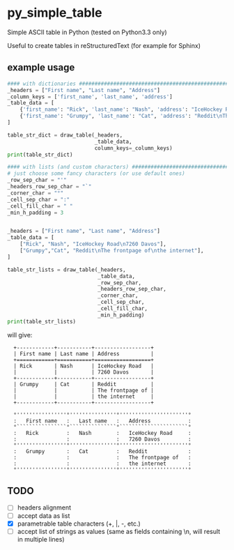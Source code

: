 py_simple_table
===============

Simple ASCII table in Python
(tested on Python3.3 only)

Useful to create tables in reStructuredText (for example for Sphinx)

example usage
-------------

```python
#### with dictionaries ###################################################
_headers = ["First name", "Last name", "Address"]
_column_keys = ['first_name', 'last_name', 'address']
_table_data = [
    {'first_name': "Rick", 'last_name': "Nash", 'address': "IceHockey Road\n7260 Davos"},
    {'first_name': "Grumpy", 'last_name': "Cat", 'address': "Reddit\nThe frontpage of\nthe internet"},
]

table_str_dict = draw_table(_headers,
                            _table_data,
                            column_keys=_column_keys)
print(table_str_dict)

#### with lists (and custom characters) ##################################
# just choose some fancy characters (or use default ones)
_row_sep_char = "'"
_headers_row_sep_char = "`"
_corner_char = "°"
_cell_sep_char = ":"
_cell_fill_char = " "
_min_h_padding = 3


_headers = ["First name", "Last name", "Address"]
_table_data = [
    ["Rick", "Nash", "IceHockey Road\n7260 Davos"],
    ["Grumpy","Cat", "Reddit\nThe frontpage of\nthe internet"],
]

table_str_lists = draw_table(_headers,
                             _table_data,
                             _row_sep_char,
                             _headers_row_sep_char,
                             _corner_char,
                             _cell_sep_char,
                             _cell_fill_char,
                             _min_h_padding)
print(table_str_lists)
```

will give:

```
  +------------+-----------+------------------+
  | First name | Last name | Address          |
  +============+===========+==================+
  | Rick       | Nash      | IceHockey Road   |
  |            |           | 7260 Davos       |
  +------------+-----------+------------------+
  | Grumpy     | Cat       | Reddit           |
  |            |           | The frontpage of |
  |            |           | the internet     |
  +------------+-----------+------------------+

  °''''''''''''''''°'''''''''''''''°''''''''''''''''''''''°
  :   First name   :   Last name   :   Address            :
  °````````````````°```````````````°``````````````````````°
  :   Rick         :   Nash        :   IceHockey Road     :
  :                :               :   7260 Davos         :
  °''''''''''''''''°'''''''''''''''°''''''''''''''''''''''°
  :   Grumpy       :   Cat         :   Reddit             :
  :                :               :   The frontpage of   :
  :                :               :   the internet       :
  °''''''''''''''''°'''''''''''''''°''''''''''''''''''''''°
```

TODO
----
- [ ] headers alignment
- [ ] accept data as list
- [x] parametrable table characters (+, |, -, etc.)
- [ ] accept list of strings as values (same as fields containing \n, will result in multiple lines)
